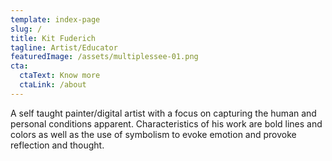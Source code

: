 ```yaml
---
template: index-page
slug: /
title: Kit Fuderich
tagline: Artist/Educator
featuredImage: /assets/multiplessee-01.png
cta:
  ctaText: Know more
  ctaLink: /about
---
```

A self taught painter/digital artist with a focus on capturing the human and personal conditions apparent. Characteristics of his work are bold lines and colors as well as the use of symbolism to evoke emotion and provoke reflection and thought.